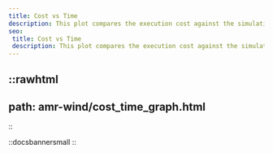 ```yaml
---
title: Cost vs Time
description: This plot compares the execution cost against the simulation runtime, helping identify the sweet spot between speed and cost efficiency.
seo:
 title: Cost vs Time
 description: This plot compares the execution cost against the simulation runtime, helping identify the sweet spot between speed and cost efficiency.
---
```


::rawhtml
---
path: amr-wind/cost_time_graph.html
---
::


::docsbannersmall
::
